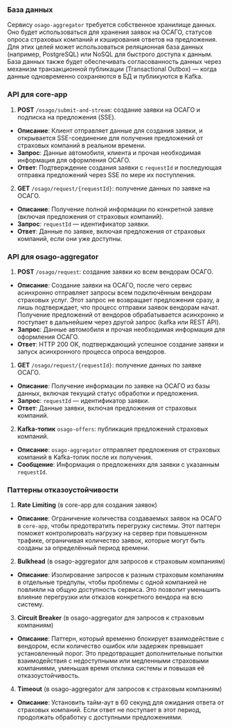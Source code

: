 ### База данных
Сервису `osago-aggregator` требуется собственное хранилище данных. Оно будет использоваться для хранения заявок на ОСАГО, статусов опроса страховых компаний и кэширования ответов на предложения. Для этих целей может использоваться реляционная база данных (например, PostgreSQL) или NoSQL для быстрого доступа к данным. База данных также будет обеспечивать согласованность данных через механизм транзакционной публикации (Transactional Outbox) — когда данные одновременно сохраняются в БД и публикуются в Kafka.

### API для core-app

1. **POST** `/osago/submit-and-stream`: создание заявки на ОСАГО и подписка на предложения (SSE).
  - **Описание**: Клиент отправляет данные для создания заявки, и открывается SSE-соединение для получения предложений от страховых компаний в реальном времени.
  - **Запрос**: Данные автомобиля, клиента и прочая необходимая информация для оформления ОСАГО.
  - **Ответ**: Подтверждение создания заявки с `requestId` и последующая отправка предложений через SSE по мере их поступления.

2. **GET** `/osago/request/{requestId}`: получение данных по заявке на ОСАГО.
  - **Описание**: Получение полной информации по конкретной заявке (включая предложения от страховых компаний).
  - **Запрос**: `requestId` — идентификатор заявки.
  - **Ответ**: Данные по заявке, включая предложения от страховых компаний, если они уже доступны.

### API для osago-aggregator

1. **POST** `/osago/request`: создание заявки ко всем вендорам ОСАГО.
- **Описание**: Создание заявки на ОСАГО, после чего сервис асинхронно отправляет запросы всем подключённым вендорам страховых услуг. Этот запрос не возвращает предложения сразу, а лишь подтверждает, что процесс отправки заявок вендорам начат. Получение предложений от вендоров обрабатывается асинхронно и поступает в дальнейшем через другой запрос (kafka или REST API).
- **Запрос**: Данные автомобиля и прочая необходимая информация для оформления ОСАГО.
- **Ответ**: HTTP 200 OK, подтверждающий успешное создание заявки и запуск асинхронного процесса опроса вендоров.

1. **GET** `/osago/request/{requestId}`: получение данных по заявке ОСАГО.
  - **Описание**: Получение информации по заявке на ОСАГО из базы данных, включая текущий статус обработки и предложения.
  - **Запрос**: `requestId` — идентификатор заявки.
  - **Ответ**: Данные заявки, включая предложения от страховых компаний.

2. **Kafka-топик** `osago-offers`: публикация предложений страховых компаний.
  - **Описание**: `osago-aggregator` отправляет предложения от страховых компаний в Kafka-топик после их получения.
  - **Сообщение**: Информация о предложениях для заявки с указанным `requestId`.

### Паттерны отказоустойчивости

1. **Rate Limiting** (в core-app для создания заявок)
  - **Описание**: Ограничение количества создаваемых заявок на ОСАГО в `core-app`, чтобы предотвратить перегрузку системы. Этот паттерн поможет контролировать нагрузку на сервер при повышенном трафике, ограничивая количество заявок, которые могут быть созданы за определённый период времени.

2. **Bulkhead** (в osago-aggregator для запросов к страховым компаниям)
  - **Описание**: Изолирование запросов к разным страховым компаниям в отдельные тредпулы, чтобы проблемы с одной компанией не повлияли на общую доступность сервиса. Это позволит уменьшить влияние перегрузки или отказов конкретного вендора на всю систему.

3. **Circuit Breaker** (в osago-aggregator для запросов к страховым компаниям)
  - **Описание**: Паттерн, который временно блокирует взаимодействие с вендором, если количество ошибок или задержек превышает установленный порог. Это предотвращает дополнительные попытки взаимодействия с недоступными или медленными страховыми компаниями, уменьшая время отклика системы и повышая её отказоустойчивость.

4. **Timeout** (в osago-aggregator для запросов к страховым компаниям)
  - **Описание**: Установить тайм-аут в 60 секунд для ожидания ответа от страховых компаний. Если ответ не поступает в этот период, продолжать обработку с доступными предложениями.
